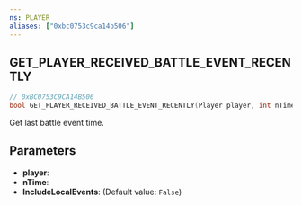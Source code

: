```yaml
---
ns: PLAYER
aliases: ["0xbc0753c9ca14b506"]
---
```

## GET_PLAYER_RECEIVED_BATTLE_EVENT_RECENTLY

```c
// 0xBC0753C9CA14B506
bool GET_PLAYER_RECEIVED_BATTLE_EVENT_RECENTLY(Player player, int nTime, bool IncludeLocalEvents);
```

Get last battle event time.


## Parameters
* **player**: 
* **nTime**: 
* **IncludeLocalEvents**: (Default value: `False`)
